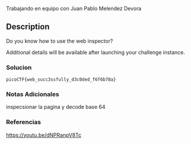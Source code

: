 Trabajando en equipo con Juan Pablo Melendez Devora
## Description

Do you know how to use the web inspector?

Additional details will be available after launching your challenge instance.
### Solucion

```
picoCTF{web_succ3ssfully_d3c0ded_f6f6b78a}
```
### Notas Adicionales
inspecsionar la pagina y decode base 64
### Referencias
https://youtu.be/dNPRanpV8Tc